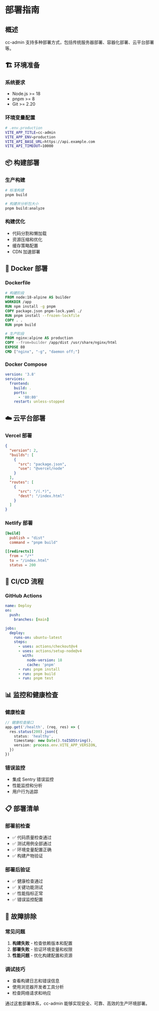 <!--
  @copyright Copyright (c) 2025 chichuang
  @license MIT
  @description cc-admin 企业级后台管理框架 - deployment-guide
  本文件为 chichuang 原创，禁止擅自删除署名或用于商业用途。
-->

# 部署指南

## 概述

cc-admin 支持多种部署方式，包括传统服务器部署、容器化部署、云平台部署等。

## 🏗️ 环境准备

### 系统要求

- Node.js >= 18
- pnpm >= 8
- Git >= 2.20

### 环境变量配置

```bash
# .env.production
VITE_APP_TITLE=cc-admin
VITE_APP_ENV=production
VITE_API_BASE_URL=https://api.example.com
VITE_API_TIMEOUT=10000
```

## 📦 构建部署

### 生产构建

```bash
# 标准构建
pnpm build

# 构建并分析包大小
pnpm build:analyze
```

### 构建优化

- 代码分割和懒加载
- 资源压缩和优化
- 缓存策略配置
- CDN 加速部署

## 🐳 Docker 部署

### Dockerfile

```dockerfile
# 构建阶段
FROM node:18-alpine AS builder
WORKDIR /app
RUN npm install -g pnpm
COPY package.json pnpm-lock.yaml ./
RUN pnpm install --frozen-lockfile
COPY . .
RUN pnpm build

# 生产阶段
FROM nginx:alpine AS production
COPY --from=builder /app/dist /usr/share/nginx/html
EXPOSE 80
CMD ["nginx", "-g", "daemon off;"]
```

### Docker Compose

```yaml
version: '3.8'
services:
  frontend:
    build: .
    ports:
      - '80:80'
    restart: unless-stopped
```

## ☁️ 云平台部署

### Vercel 部署

```json
{
  "version": 2,
  "builds": [
    {
      "src": "package.json",
      "use": "@vercel/node"
    }
  ],
  "routes": [
    {
      "src": "/(.*)",
      "dest": "/index.html"
    }
  ]
}
```

### Netlify 部署

```toml
[build]
  publish = "dist"
  command = "pnpm build"

[[redirects]]
  from = "/*"
  to = "/index.html"
  status = 200
```

## 🚀 CI/CD 流程

### GitHub Actions

```yaml
name: Deploy
on:
  push:
    branches: [main]

jobs:
  deploy:
    runs-on: ubuntu-latest
    steps:
      - uses: actions/checkout@v4
      - uses: actions/setup-node@v4
        with:
          node-version: 18
          cache: 'pnpm'
      - run: pnpm install
      - run: pnpm build
      - run: pnpm test
```

## 📊 监控和健康检查

### 健康检查

```typescript
// 健康检查接口
app.get('/health', (req, res) => {
  res.status(200).json({
    status: 'healthy',
    timestamp: new Date().toISOString(),
    version: process.env.VITE_APP_VERSION,
  })
})
```

### 错误监控

- 集成 Sentry 错误监控
- 性能监控和分析
- 用户行为追踪

## 📋 部署清单

### 部署前检查

- ✅ 代码质量检查通过
- ✅ 测试用例全部通过
- ✅ 环境变量配置正确
- ✅ 构建产物验证

### 部署后验证

- ✅ 健康检查通过
- ✅ 关键功能测试
- ✅ 性能指标正常
- ✅ 错误监控配置

## 🔧 故障排除

### 常见问题

1. **构建失败** - 检查依赖版本和配置
2. **部署失败** - 验证环境变量和权限
3. **性能问题** - 优化构建配置和资源

### 调试技巧

- 查看构建日志和错误信息
- 使用浏览器开发者工具分析
- 检查网络请求和响应

通过这套部署体系，cc-admin 能够实现安全、可靠、高效的生产环境部署。
